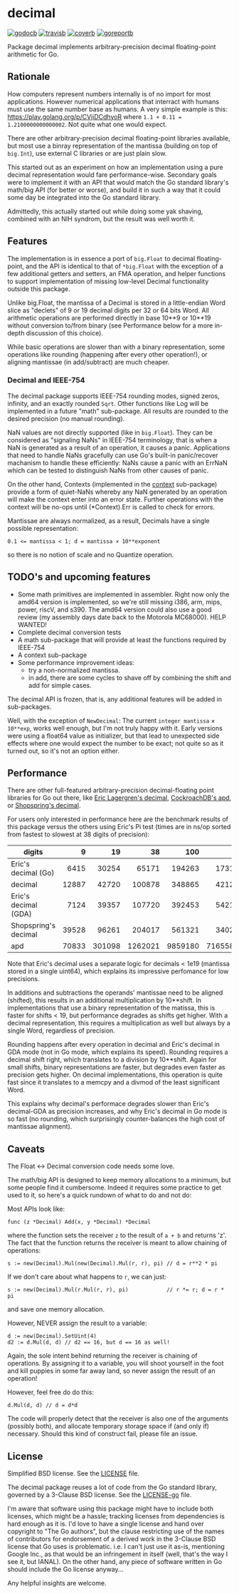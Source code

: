 # decimal

[![godocb]][godoc]
[![travisb]][travis]
[![coverb]][cover]
[![goreportb]][goreport]

Package decimal implements arbitrary-precision decimal floating-point arithmetic
for Go.

## Rationale

How computers represent numbers internally is of no import for most
applications. However numerical applications that interract with humans must use
the same number base as humans. A very simple example is this:
https://play.golang.org/p/CVjiDCdhyoR where `1.1 + 0.11 = 1.2100000000000002`.
Not quite what one would expect.

There are other arbitrary-precision decimal floating-point libraries available,
but most use a binray representation of the mantissa (building on top of
`big.Int`), use external C libraries or are just plain slow.

This started out as an experiment on how an implementation using a pure decimal
representation would fare performance-wise. Secondary goals were to implement it
with an API that would match the Go standard library's math/big API (for better
or worse), and build it in such a way that it could some day be integrated into
the Go standard library.

Admittedly, this actually started out while doing some yak shaving, combined
with an NIH syndrom, but the result was well worth it.

## Features

The implementation is in essence a port of `big.Float` to decimal
floating-point, and the API is identical to that of `*big.Float` with the
exception of a few additional getters and setters, an FMA operation, and helper
functions to support implementation of missing low-level Decimal functionality
outside this package.

Unlike big.Float, the mantissa of a Decimal is stored in a little-endian Word
slice as "declets" of 9 or 19 decimal digits per 32 or 64 bits Word. All
arithmetic operations are performed directly in base 10\*\*9 or 10\*\*19 without
conversion to/from binary (see Performance below for a more in-depth discussion
of this choice).

While basic operations are slower than with a binary representation, some
operations like rounding (happening after every other operation!), or aligning
mantissae (in add/subtract) are much cheaper.

### Decimal and IEEE-754

The decimal package supports IEEE-754 rounding modes, signed zeros, infinity,
and an exactly rounded `Sqrt`. Other functions like Log will be implemented in a
future "math" sub-package. All results are rounded to the desired precision (no
manual rounding).

NaN values are not directly supported (like in `big.Float`). They can be
considered as "signaling NaNs" in IEEE-754 terminology, that is when a NaN is
generated as a result of an operation, it causes a panic. Applications that need
to handle NaNs gracefully can use Go's built-in panic/recover machanism to
handle these efficiently: NaNs cause a panic with an ErrNaN which can be tested
to distinguish NaNs from other causes of panic.

On the other hand, Contexts (implemented in the [context](https://pkg.go.dev/github.com/db47h/decimal/context?tab=doc) sub-package) provide a
form of quiet-NaNs whereby any NaN generated by an operation will make the
context enter into an error state. Further operations with the context will be
no-ops until (*Context).Err is called to check for errors.

Mantissae are always normalized, as a result, Decimals have a single possible
representation:

    0.1 <= mantissa < 1; d = mantissa × 10**exponent

so there is no notion of scale and no Quantize operation.

## TODO's and upcoming features

- Some math primitives are implemented in assembler. Right now only the amd64
  version is implemented, so we're still missing i386, arm, mips, power, riscV,
  and s390. The amd64 version could also use a good review (my assembly days
  date back to the Motorola MC68000). HELP WANTED!
- Complete decimal conversion tests
- A math sub-package that will provide at least the functions required by
  IEEE-754
- A context sub-package
- Some performance improvement ideas:
    - try a non-normalized mantissa.
    - in add, there are some cycles to shave off by combining the shift and add
      for simple cases.

The decimal API is frozen, that is, any additional features will be added in
sub-packages.

Well, with the exception of `NewDecimal`: The current `integer mantissa` ×
`10**exp`, works well enough, but I'm not truly happy with it. Early versions
were using a float64 value as initializer, but that lead to unexpected side
effects where one would expect the number to be exact; not quite so as it turned
out, so it's not an option either.

## Performance

There are other full-featured arbitrary-precision decimal-floating point
libraries for Go out there, like [Eric Lagergren's decimal][eldecimal],
[CockroachDB's apd][apd], or [Shopspring's decimal][Shopspring].

For users only interested in performance here are the benchmark results of this
package versus the others using Eric's Pi test (times are in ns/op sorted from
fastest to slowest at 38 digits of precision):

| digits | 9 | 19 | 38 | 100 | 500 | 5000 |
|--------|--:|---:|---:|----:|----:|-----:|
| Eric's decimal (Go) | 6415 | 30254 | 65171 | 194263 | 1731528 | 89841923 |
| decimal | 12887 | 42720 | 100878 | 348865 | 4212811 | 342349031| 
| Eric's decimal (GDA) | 7124 | 39357 | 107720 | 392453 | 5421146 | 1175936547 |
| Shopspring's decimal | 39528 | 96261 | 204017 | 561321 | 3402562 | 97370022 |
| apd | 70833 | 301098 | 1262021 | 9859180 | 716558666 | ??? |

Note that Eric's decimal uses a separate logic for decimals < 1e19 (mantissa
stored in a single uint64), which explains its impressive perfomance for low
precisions.

In additions and subtractions the operands' mantissae need to be aligned
(shifted), this results in an additional multiplication by 10\*\*shift. In
implementations that use a binary representation of the matissa, this is faster
for shifts < 19, but performance degrades as shifts get higher. With a decimal
representation, this requires a multiplication as well but always by a single
Word, regardless of precision. 

Rounding happens after every operation in decimal and Eric's decimal in GDA mode
(not in Go mode, which explains its speed). Rounding requires a decimal shift
right, which translates to a division by 10\*\*shift. Again for small shifts,
binary representations are faster, but degrades even faster as precision gets
higher. On decimal implementations, this operation is quite fast since it
translates to a memcpy and a divmod of the least significant Word.

This explains why decimal's performace degrades slower than Eric's decimal-GDA
as precision increases, and why Eric's decimal in Go mode is so fast (no
rounding, which surprisingly counter-balances the high cost of mantissae
alignment).

## Caveats

The Float <-> Decimal conversion code needs some love.

The math/big API is designed to keep memory allocations to a minimum, but some
people find it cumbersome. Indeed it requires some practice to get used to it, 
so here's a quick rundown of what to do and not do:

Most APIs look like:

    func (z *Decimal) Add(x, y *Decimal) *Decimal

where the function sets the receiver `z` to the result of `a + b` and returns
'z'. The fact that the function returns the receiver is meant to allow chaining
of operations:

    s := new(Decimal).Mul(new(Decimal).Mul(r, r), pi) // d = r**2 * pi

If we don't care about what happens to `r`, we can just:

    s := new(Decimal).Mul(r.Mul(r, r), pi)            // r *= r; d = r * pi

and save one memory allocation.

However, NEVER assign the result to a variable:

    d := new(Decimal).SetUint(4)
    d2 := d.Mul(d, d) // d2 == 16, but d == 16 as well!

Again, the sole intent behind returning the receiver is chaining of operations.
By assigning it to a variable, you will shoot yourself in the foot and kill
puppies in some far away land, so never assign the result of an operation!

However, feel free do do this:

    d.Mul(d, d) // d = d*d

The code will properly detect that the receiver is also one of the arguments
(possibly both), and allocate temporary storage space if (and only if)
necessary. Should this kind of construct fail, please file an issue.

## License

Simplified BSD license. See the [LICENSE] file.

The decimal package reuses a lot of code from the Go standard library, governed
by a 3-Clause BSD license. See the [LICENSE-go] file.

I'm aware that software using this package might have to include both licenses,
which might be a hassle; tracking licenses from dependencies is hard enough as
it is. I'd love to have a single license and hand over copyright to "The Go
authors", but the clause restricting use of the names of contributors for
endorsement of a derived work in the 3-Clause BSD license that Go uses is
problematic. i.e. I can't just use it as-is, mentioning Google Inc., as that
would be an infringement in itself (well, that's the way I see it, but IANAL).
On the other hand, any piece of software written in Go should include the Go
license anyway...

Any helpful insights are welcome.

[godoc]: https://pkg.go.dev/github.com/db47h/decimal?tab=doc
[godocb]: https://img.shields.io/badge/go.dev-reference-blue
[goreport]: https://goreportcard.com/report/github.com/db47h/decimal
[goreportb]: https://goreportcard.com/badge/github.com/db47h/decimal
[travis]: https://travis-ci.org/db47h/decimal
[travisb]: https://travis-ci.org/db47h/decimal.svg?branch=master
[cover]: https://coveralls.io/github/db47h/decimal?branch=master
[coverb]: https://coveralls.io/repos/github/db47h/decimal/badge.svg?branch=master
[eldecimal]: https://github.com/ericlagergren/decimal
[apd]: https://github.com/cockroachdb/apd
[Shopspring]: https://github.com/shopspring/decimal
[LICENSE]: https://github.com/db47h/decimal/blob/master/LICENSE
[LICENSE-go]: https://github.com/db47h/decimal/blob/master/LICENSE-go